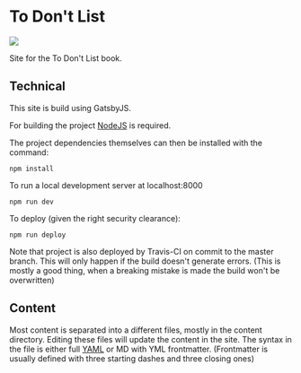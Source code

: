 # To Don't List

![](https://travis-ci.org/BUREAUDONALD-ORG/to-dont-list.svg?branch=master)

Site for the To Don't List book.

## Technical

This site is build using GatsbyJS.

For building the project [NodeJS](http://www.nodejs.org) is required.

The project dependencies themselves can then be installed with the command:

```npm install```

To run a local development server at localhost:8000

```npm run dev```

To deploy (given the right security clearance):

```npm run deploy```

Note that project is also deployed by Travis-CI on commit to the master branch.
This will only happen if the build doesn't generate errors. (This is mostly a good thing, when a breaking mistake is made the build won't be overwritten)

## Content

Most content is separated into a different files, mostly in the content directory. Editing these files will update the content in the site. The syntax in the file is either full [YAML](https://en.wikipedia.org/wiki/YAML) or MD with YML frontmatter. (Frontmatter is usually defined with three starting dashes and three closing ones)
